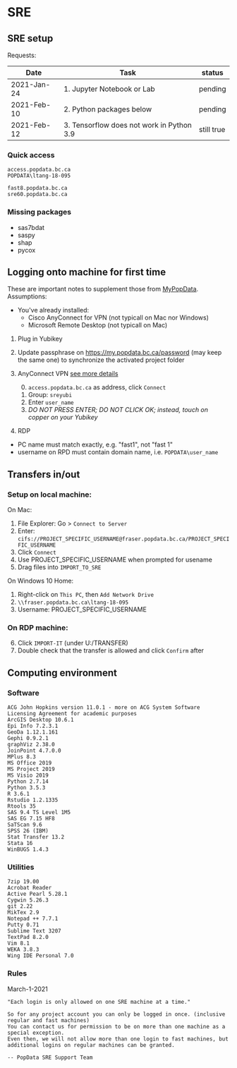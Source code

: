 # SRE

## SRE setup

Requests:

| Date | Task | status |
|---|---|---| 
| 2021-Jan-24 | 1. Jupyter Notebook or Lab| pending |
| 2021-Feb-10 | 2. Python packages below | pending |
| 2021-Feb-12 | 3. Tensorflow does not work in Python 3.9 | still true |

### Quick access
```
access.popdata.bc.ca
POPDATA\ltang-18-095
```
```
fast8.popdata.bc.ca
sre60.popdata.bc.ca
```

### Missing packages

- sas7bdat
- saspy
- shap
- pycox

## Logging onto machine for first time

These are important notes to supplement those from [MyPopData](https://my.popdata.bc.ca/html/SRE/mac/connecting.html). Assumptions: 
- You've already installed: 
    - Cisco AnyConnect for VPN (not typicall on Mac nor Windows)
    - Microsoft Remote Desktop (not typicall on Mac)

1. Plug in Yubikey

2. Update passphrase on https://my.popdata.bc.ca/password (may keep the same one) to synchronize the activated project folder

3. AnyConnect VPN [see more details](https://my.popdata.bc.ca/html/SRE/mac/connecting.html)

      0. ```access.popdata.bc.ca``` as address, click ```Connect```
      1. Group: ```sreyubi```
      2. Enter ```user_name```
      3. *DO NOT PRESS ENTER; DO NOT CLICK OK; instead, touch on copper on your Yubikey*

4. RDP
  - PC name must match exactly, e.g. "fast1", not "fast 1"
  - username on RPD must contain domain name, i.e. ```POPDATA\user_name```

## Transfers in/out

### Setup on local machine:

On Mac: 
1. File Explorer: Go > ```Connect to Server```
2. Enter: 
    ```cifs://PROJECT_SPECIFIC_USERNAME@fraser.popdata.bc.ca/PROJECT_SPECIFIC_USERNAME```     
3. Click ```Connect```
4. Use PROJECT_SPECIFIC_USERNAME when prompted for usename
5. Drag files into ```IMPORT_TO_SRE```

On Windows 10 Home:

1. Right-click on ```This PC```, then ```Add Network Drive```
2. ```\\fraser.popdata.bc.ca\ltang-18-095```
3. Username: PROJECT_SPECIFIC_USERNAME


### On RDP machine:

6. Click ```IMPORT-IT``` (under U:/TRANSFER)
7. Double check that the transfer is allowed and click ```Confirm``` after


## Computing environment
 
### Software

```
ACG John Hopkins version 11.0.1 - more on ACG System Software Licensing Agreement for academic purposes
ArcGIS Desktop 10.6.1
Epi Info 7.2.3.1
GeoDa 1.12.1.161
Gephi 0.9.2.1
graphViz 2.38.0
JoinPoint 4.7.0.0
MPlus 8.3
MS Office 2019
MS Project 2019
MS Visio 2019
Python 2.7.14
Python 3.5.3
R 3.6.1
Rstudio 1.2.1335
Rtools 35
SAS 9.4 TS Level 1M5
SAS EG 7.15 HF8
SaTScan 9.6
SPSS 26 (IBM)
Stat Transfer 13.2
Stata 16
WinBUGS 1.4.3
```

### Utilities
```
7zip 19.00
Acrobat Reader
Active Pearl 5.28.1
Cygwin 5.26.3
git 2.22
MikTex 2.9
Notepad ++ 7.7.1
Putty 0.71
Sublime Text 3207
TextPad 8.2.0
Vim 8.1
WEKA 3.8.3
Wing IDE Personal 7.0
```



### Rules

March-1-2021
```
"Each login is only allowed on one SRE machine at a time."

So for any project account you can only be logged in once. (inclusive regular and fast machines)  
You can contact us for permission to be on more than one machine as a special exception.
Even then, we will not allow more than one login to fast machines, but additional logins on regular machines can be granted.

-- PopData SRE Support Team
```



